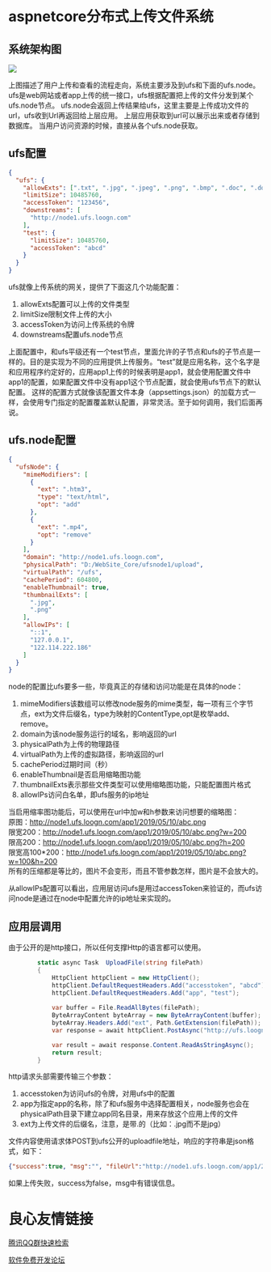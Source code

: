
# aspnetcore分布式上传文件系统
## 系统架构图
![](https://gitee.com/loogn/ufs/raw/master/art.png)

上图描述了用户上传和查看的流程走向，系统主要涉及到ufs和下面的ufs.node。
ufs是web网站或者app上传的统一接口，ufs根据配置把上传的文件分发到某个ufs.node节点。
ufs.node会返回上传结果给ufs，这里主要是上传成功文件的url，ufs收到Url再返回给上层应用。
上层应用获取到url可以展示出来或者存储到数据库。
当用户访问资源的时候，直接从各个ufs.node获取。

##  ufs配置
```json
{
  "ufs": {
    "allowExts": [".txt", ".jpg", ".jpeg", ".png", ".bmp", ".doc", ".docx", ".xls", ".xlsx", ".ppt", ".pptx", ".pdf"],
    "limitSize": 10485760,
    "accessToken": "123456",
    "downstreams": [
      "http://node1.ufs.loogn.com"
    ],
    "test": {
      "limitSize": 10485760,
      "accessToken": "abcd"
    }
  }
}
```
ufs就像上传系统的网关，提供了下面这几个功能配置：
1. allowExts配置可以上传的文件类型
2. limitSize限制文件上传的大小
3. accessToken为访问上传系统的令牌
4. downstreams配置ufs.node节点  

上面配置中，和ufs平级还有一个test节点，里面允许的子节点和ufs的子节点是一样的。目的是实现为不同的应用提供上传服务。“test”就是应用名称，这个名字是和应用程序约定好的，应用app1上传的时候表明是app1，就会使用配置文件中app1的配置，如果配置文件中没有app1这个节点配置，就会使用ufs节点下的默认配置。
这样的配置方式就像该配置文件本身（appsettings.json）的加载方式一样，会使用专门指定的配置覆盖默认配置，非常灵活。至于如何调用，我们后面再说。

## ufs.node配置
```json
{
  "ufsNode": {
    "mimeModifiers": [
      {
        "ext": ".htm3",
        "type": "text/html",
        "opt": "add"
      },
      {
        "ext": ".mp4",
        "opt": "remove"
      }
    ],
    "domain": "http://node1.ufs.loogn.com",
    "physicalPath": "D:/WebSite_Core/ufsnode1/upload",
    "virtualPath": "/ufs",
    "cachePeriod": 604800,
    "enableThumbnail": true,
    "thumbnailExts": [
      ".jpg",
      ".png"
    ],
    "allowIPs": [
      "::1",
      "127.0.0.1",
      "122.114.222.186"
    ]
  }
}
```
node的配置比ufs要多一些，毕竟真正的存储和访问功能是在具体的node：
1. mimeModifiers该数组可以修改node服务的mime类型，每一项有三个字节点，ext为文件后缀名，type为映射的ContentType,opt是枚举add、remove。
2. domain为该node服务运行的域名，影响返回的url
3. physicalPath为上传的物理路径
4. virtualPath为上传的虚拟路径，影响返回的url
5. cachePeriod过期时间（秒）
6. enableThumbnail是否启用缩略图功能
7. thumbnailExts表示那些文件类型可以使用缩略图功能，只能配置图片格式
8. allowIPs访问白名单，即ufs服务的ip地址

当启用缩率图功能后，可以使用在url中加w和h参数来访问想要的缩略图：  
原图：http://node1.ufs.loogn.com/app1/2019/05/10/abc.png  
限宽200：http://node1.ufs.loogn.com/app1/2019/05/10/abc.png?w=200  
限高200：http://node1.ufs.loogn.com/app1/2019/05/10/abc.png?h=200  
限宽高100*200：http://node1.ufs.loogn.com/app1/2019/05/10/abc.png?w=100&h=200  
所有的压缩都是等比的，图片不会变形，而且不管参数怎样，图片是不会放大的。  

从allowIPs配置可以看出，应用层访问ufs是用过accessToken来验证的，而ufs访问node是通过在node中配置允许的ip地址来实现的。


## 应用层调用

由于公开的是http接口，所以任何支撑Http的语言都可以使用。
```csharp
        static async Task  UploadFile(string filePath)
        {
            HttpClient httpClient = new HttpClient();
            httpClient.DefaultRequestHeaders.Add("accesstoken", "abcd");
            httpClient.DefaultRequestHeaders.Add("app", "test");
            
            var buffer = File.ReadAllBytes(filePath);
            ByteArrayContent byteArray = new ByteArrayContent(buffer);
            byteArray.Headers.Add("ext", Path.GetExtension(filePath));
            var response = await httpClient.PostAsync("http://ufs.loogn.com/uploadfile", byteArray);

            var result = await response.Content.ReadAsStringAsync();
            return result;
        }
```
http请求头部需要传输三个参数： 
1. accesstoken为访问ufs的令牌，对用ufs中的配置
2. app为指定app的名称，除了和ufs服务中选择配置相关，node服务也会在physicalPath目录下建立app同名目录，用来存放这个应用上传的文件 
3. ext为上传文件的后缀名，注意，是带.的（比如：.jpg而不是jpg）  

文件内容使用请求体POST到ufs公开的uploadfile地址，响应的字符串是json格式，如下：
```json
{"success":true, "msg":"", "fileUrl":"http://node1.ufs.loogn.com/app1/2019/05/10/abc.png"}
```
如果上传失败，success为false，msg中有错误信息。

 # 良心友情链接

[腾讯QQ群快速检索](http://u.720life.cn/s/8cf73f7c)

[软件免费开发论坛](http://u.720life.cn/s/bbb01dc0)